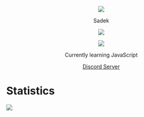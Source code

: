 <p align="center">  
<img src="https://media.discordapp.net/attachments/813341662545313832/813343404507267092/pokemon_pixel.gif">
</p>
<p align="center">
    Sadek
<p align="center">  
<img src="https://komarev.com/ghpvc/?username=zrSadek">
</p>
    <p align="center">
  <img src="https://discord.c99.nl/widget/theme-2/880376950647054397.png"/>
</p>
<p align="center">
Currently learning JavaScript 
<p align="center">  
    <a href="https://discord.gg/snoway">Discord Server  </a>
     
 # Statistics
<img align="center" src="https://github-readme-stats.vercel.app/api?username=sadekbtw&show_icons=true&theme=tokyonight">  

